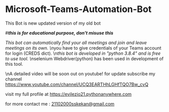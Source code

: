 # Microsoft-Teams-Automation-Bot
This Bot is new updated version of my old bot

#*****this is for educational purpose, don't misuse this*****

*This bot can automatically find your all meetings and join and leave meetings on its own.
\n*you have to give credentials of your Teams account for login (CREDS dict).
\n*this bot is developed in "python 3.8.4" and is free to use tool.
\n*selenium Webdriver(python) has been used in development of this tool.

\nA detailed video will be soon out on youtube! for update subscribe my channel  https://www.youtube.com/channel/UCQ3EARTHhLGHfTQO7Bw_cvQ 

visit my full profile at https://evilezio21.pythonanywhere.com 

for more contact me :
 21102000sskekan@gmail.com


